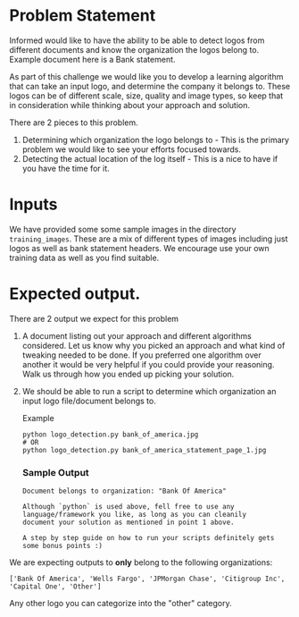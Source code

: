 # Problem Statement
Informed would like to have the ability to be able to detect logos from different documents
and know the organization the logos belong to. Example document here is a Bank statement.

As part of this challenge we would like you to develop a learning algorithm that can take an input logo,
and determine the company it belongs to.
 These logos can be of different scale, size, quality and image types, so keep that in consideration while thinking about your approach and solution.

There are 2 pieces to this problem.
1. Determining which organization the logo belongs to - This is the primary problem we would like to see your efforts focused towards.
2. Detecting the actual location of the log itself - This is a nice to have if you have the time for it.


# Inputs
We have provided some some sample images in the directory `training_images`.
These are a mix of different types of images including just logos as well as bank statement headers.
We encourage use your own training data as well as you find suitable.

# Expected output.
There are 2 output we expect for this problem
1. A document listing out your approach and different algorithms considered.
   Let us know why you picked an approach and what kind of tweaking needed to be done. If you preferred one algorithm over
   another it would be very helpful if you could provide your reasoning. Walk us through how you ended up picking your solution.

2. We should be able to run a script to determine which organization an input logo file/document belongs to.

   Example
   ```
   python logo_detection.py bank_of_america.jpg
   # OR
   python logo_detection.py bank_of_america_statement_page_1.jpg
   ```

   ### Sample Output
   ```
   Document belongs to organization: "Bank Of America"

   Although `python` is used above, fell free to use any language/framework you like, as long as you can cleanily
   document your solution as mentioned in point 1 above.

   A step by step guide on how to run your scripts definitely gets some bonus points :)

We are expecting outputs to **only** belong to the following organizations:
   ```
   ['Bank Of America', 'Wells Fargo', 'JPMorgan Chase', 'Citigroup Inc', 'Capital One', 'Other']
   ```

Any other logo you can categorize into the "other" category.
